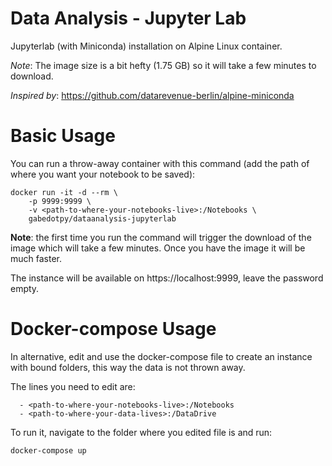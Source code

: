 # Data Analysis - Jupyter Lab
Jupyterlab (with Miniconda) installation on Alpine Linux container. 

_Note_: The image size is a bit hefty (1.75 GB) so it will take a few minutes to download.

_Inspired by_: https://github.com/datarevenue-berlin/alpine-miniconda


# Basic Usage
You can run a throw-away container with this command (add the path of where you want your notebook to be saved):
```
docker run -it -d --rm \
    -p 9999:9999 \
    -v <path-to-where-your-notebooks-live>:/Notebooks \
    gabedotpy/dataanalysis-jupyterlab 
```
**Note**: the first time you run the command will trigger the download of the image which will take a few minutes. Once you have the image it will be much faster.

The instance will be available on https://localhost:9999, leave the password empty.


# Docker-compose Usage
In alternative, edit and use the docker-compose file to create an instance with bound folders, this way the data is not thrown away.

The lines you need to edit are:
```
  - <path-to-where-your-notebooks-live>:/Notebooks
  - <path-to-where-your-data-lives>:/DataDrive
```

To run it, navigate to the folder where you edited file is and run:
```
docker-compose up
```

